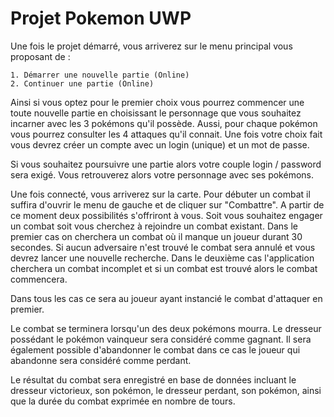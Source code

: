 # Projet Pokemon UWP
Une fois le projet démarré, vous arriverez sur le menu principal vous proposant de :
    
    1. Démarrer une nouvelle partie (Online)
    2. Continuer une partie (Online)
    
Ainsi si vous optez pour le premier choix vous pourrez commencer une toute nouvelle partie en choisissant le personnage que vous souhaitez incarner avec les 3 pokémons qu'il possède.
Aussi, pour chaque pokémon vous pourrez consulter les 4 attaques qu'il connait. Une fois votre choix fait vous devrez 
créer un compte avec un login (unique) et un mot de passe.

Si vous souhaitez poursuivre une partie alors votre couple login / password sera exigé. Vous retrouverez alors votre personnage avec ses pokémons.

Une fois connecté, vous arriverez sur la carte. Pour débuter un combat il suffira d'ouvrir le menu de gauche et de 
cliquer sur "Combattre". A partir de ce moment deux possibilités s'offriront à vous. Soit vous souhaitez engager un combat
soit vous cherchez à rejoindre un combat existant. 
Dans le premier cas on cherchera un combat où il manque un joueur durant 30 secondes. Si aucun adversaire n'est trouvé le combat
sera annulé et vous devrez lancer une nouvelle recherche. Dans le deuxième cas l'application cherchera un combat incomplet et 
si un combat est trouvé alors le combat commencera.

Dans tous les cas ce sera au joueur ayant instancié le combat d'attaquer en premier.

Le combat se terminera lorsqu'un des deux pokémons mourra. Le dresseur possédant le pokémon vainqueur sera considéré comme 
gagnant. Il sera également possible d'abandonner le combat dans ce cas le joueur qui abandonne sera considéré comme perdant.

Le résultat du combat sera enregistré en base de données incluant le dresseur victorieux, son pokémon, le dresseur perdant, 
son pokémon, ainsi que la durée du combat exprimée en nombre de tours.

